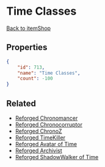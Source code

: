 # Time Classes

<no description available>

[Back to itemShop](../item-shops.md)

## Properties

```json
{
    "id": 713,
    "name": "Time Classes",
    "count": -100
}
```

## Related

- [Reforged Chronomancer](../items/20412-reforged-chronomancer.md)
- [Reforged Chronocorruptor](../items/20413-reforged-chronocorruptor.md)
- [Reforged ChronoZ](../items/20521-reforged-chronoz.md)
- [Reforged TimeKiller](../items/20522-reforged-timekiller.md)
- [Reforged Avatar of Time](../items/20676-reforged-avatar-of-time.md)
- [Reforged Archivist](../items/20933-reforged-archivist.md)
- [Reforged ShadowWalker of Time](../items/21084-reforged-shadowwalker-of-time.md)


